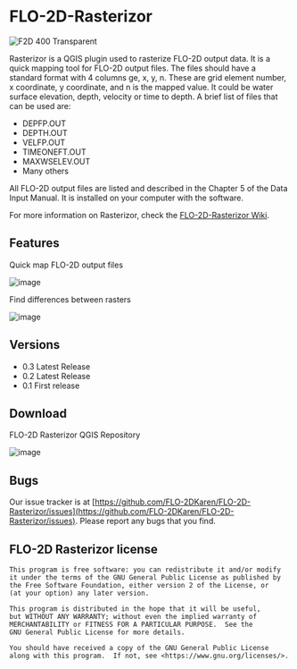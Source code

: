 # FLO-2D-Rasterizor
![F2D 400 Transparent](https://github.com/FLO-2DKaren/FLO-2D-Rasterizor/assets/39889306/05a2477e-3cca-4240-bb32-0cd4e721596c)

Rasterizor is a QGIS plugin used to rasterize FLO-2D output data. It is a quick mapping tool for FLO-2D output files. The files should have a standard format with 4 columns ge, x, y, n. These are grid element number, x coordinate, y coordinate, and n is the mapped value. It could be water surface elevation, depth, velocity or time to depth. A brief list of files that can be used are:

- DEPFP.OUT
- DEPTH.OUT
- VELFP.OUT
- TIMEONEFT.OUT
- MAXWSELEV.OUT
- Many others

All FLO-2D output files are listed and described in the Chapter 5 of the Data Input Manual. It is installed on your computer with the software.

For more information on Rasterizor, check the [FLO-2D-Rasterizor Wiki](https://github.com/FLO-2DKaren/FLO-2D-Rasterizor/wiki).

## Features

Quick map FLO-2D output files

![image](https://github.com/FLO-2DKaren/FLO-2D-Rasterizor/assets/39889306/21fca9e7-8b6c-44f1-91a1-76aad1b868d6)

Find differences between rasters

![image](https://github.com/FLO-2DKaren/FLO-2D-Rasterizor/assets/39889306/e9310aa5-cc14-4222-ac2f-7f9fc1bc0a6c)

## Versions

- 0.3 Latest Release
- 0.2 Latest Release
- 0.1 First release

## Download

FLO-2D Rasterizor QGIS Repository

![image](https://github.com/FLO-2DKaren/FLO-2D-Rasterizor/assets/39889306/d76203ce-dad5-4e0b-a057-4b2c9dbf94c3)

## Bugs

Our issue tracker is at [https://github.com/FLO-2DKaren/FLO-2D-Rasterizor/issues](https://github.com/FLO-2DKaren/FLO-2D-Rasterizor/issues). Please report any bugs that you find.

## FLO-2D Rasterizor license

    This program is free software: you can redistribute it and/or modify
    it under the terms of the GNU General Public License as published by
    the Free Software Foundation, either version 2 of the License, or
    (at your option) any later version.

    This program is distributed in the hope that it will be useful,
    but WITHOUT ANY WARRANTY; without even the implied warranty of
    MERCHANTABILITY or FITNESS FOR A PARTICULAR PURPOSE.  See the
    GNU General Public License for more details.

    You should have received a copy of the GNU General Public License
    along with this program.  If not, see <https://www.gnu.org/licenses/>.
